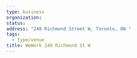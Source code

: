 ```yaml
---
type: business
organization:
status:
address: "240 Richmond Street W, Toronto, ON "
tags:
  - type/venue
title: WeWork 240 Richmond St W
---
```

